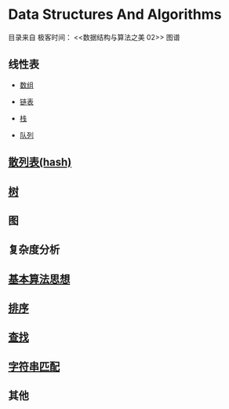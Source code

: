 # Data Structures And Algorithms

目录来自 极客时间： <<数据结构与算法之美 02>> 图谱

## 线性表

- [数组](./data_structures/Array.ipynb)

- [链表](./data_structures/linked_list)

- [栈](./data_structures/linked_list/stack.ipynb)

- [队列](./data_structures/linked_list/queue.ipynb)


## [散列表(hash)](./hash.ipynb)

## [树](./data_structures/tree)

## 图

## 复杂度分析

## [基本算法思想](./base_algorithm.md)

## [排序](./algorithms)

## [查找](./search)

## [字符串匹配](./str_match)

## 其他

